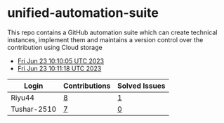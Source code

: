 # unified-automation-suite
This repo contains a GitHub automation suite which can create technical instances, implement them and maintains a version control over the contribution using Cloud storage
- [Fri Jun 23 10:10:05 UTC 2023](https://us-central1-js-capstone-backend.cloudfunctions.net/api/games/ZLg0SetAdhZ0jykHuNVY/scores/)
- [Fri Jun 23 10:11:18 UTC 2023](https://us-central1-js-capstone-backend.cloudfunctions.net/api/games/448Kh3A94HXrcTE73WDL/scores/)
<!--START_TABLE-->
| Login        | Contributions | Solved Issues |
| ------------ | ------------- | ------------- |
| Riyu44 | [8](https://github.com/Sopra-Banking-Software-Interns/Github-Leaderboard/commits?author=Riyu44) | [1](https://getpantry.cloud/apiv1/pantry/860a0c02-c763-41ca-9d31-ec787fc3202a/basket/Riyu44) |
| Tushar-2510 | [7](https://github.com/Sopra-Banking-Software-Interns/Github-Leaderboard/commits?author=Tushar-2510) | [0](https://getpantry.cloud/apiv1/pantry/860a0c02-c763-41ca-9d31-ec787fc3202a/basket/Tushar-2510) |
<!--END_TABLE-->

